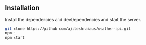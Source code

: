 ## Installation

Install the dependencies and devDependencies and start the server.

```sh
git clone https://github.com/ajiteshrajaus/weather-api.git
npm i
npm start
